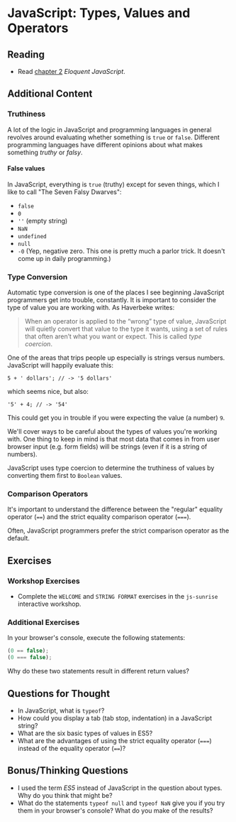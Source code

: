 # JavaScript: Types, Values and Operators

## Reading

* Read [chapter 2](http://eloquentjavascript.net/01_values.html) _Eloquent JavaScript_.

## Additional Content

### Truthiness

A lot of the logic in JavaScript and programming languages in general revolves around evaluating whether something is `true` or `false`. Different programming languages have different opinions about what makes something *truthy* or *falsy*.

#### False values

In JavaScript, everything is `true` (truthy) except for seven things, which I like to call "The Seven Falsy Dwarves":

* `false`
* `0`
* `''` (empty string)
* `NaN`
* `undefined`
* `null`
* `-0` (Yep, negative zero. This one is pretty much a parlor trick. It doesn't come up in daily programming.)

### Type Conversion

Automatic type conversion is one of the places I see beginning JavaScript programmers get into trouble, constantly. It is important to consider the type of value you are working with. As Haverbeke writes:

> When an operator is applied to the “wrong” type of value, JavaScript will quietly convert that value to the type it wants, using a set of rules that often aren’t what you want or expect. This is called *type coercion*. 

One of the areas that trips people up especially is strings versus numbers. JavaScript will happily evaluate this:

`5 + ' dollars'; // -> '5 dollars'`

which seems nice, but also:

`'5' + 4; // -> '54'`

This could get you in trouble if you were expecting the value (a number) `9`.

We'll cover ways to be careful about the types of values you're working with. One thing to keep in mind is that most data that comes in from user browser input (e.g. form fields) will be strings (even if it is a string of numbers).

JavaScript uses type coercion to determine the truthiness of values by converting them first to `Boolean` values. 

### Comparison Operators

It's important to understand the difference between the "regular" equality operator (`==`) and the strict equality comparison operator (`===`).

Often, JavaScript programmers prefer the strict comparison operator as the default. 

## Exercises

### Workshop Exercises

* Complete the `WELCOME` and `STRING FORMAT` exercises in the `js-sunrise` interactive workshop.

### Additional Exercises

In your browser's console, execute the following statements:

```javascript
(0 == false);
(0 === false);
```

Why do these two statements result in different return values?

## Questions for Thought

* In JavaScript, what is `typeof`?
* How could you display a tab (tab stop, indentation) in a JavaScript string?
* What are the six basic types of values in ES5?
* What are the advantages of using the strict equality operator (`===`) instead of the equality operator (`==`)?

## Bonus/Thinking Questions

* I used the term *ES5* instead of JavaScript in the question about types. Why do you think that might be?
* What do the statements `typeof null` and `typeof NaN` give you if you try them in your browser's console? What do you make of the results?
